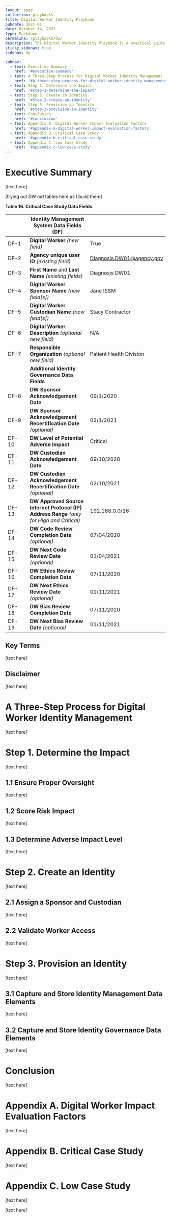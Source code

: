 ```yaml
---
layout: page
collection: playbooks
title: Digital Worker Identity Playbook 
pubdate: 2021-01
date: October 14, 2021
type: Markdown
permalink: /playbooks/dw/ 
description: The Digital Worker Identity Playbook is a practical guide for managing digital worker identities.
sticky_sidenav: true
sidenav: dw

subnav:
  - text: Executive Summary
    href: '#executive-summary'
  - text: A Three-Step Process for Digital Worker Identity Management
    href: '#a-three-step-process-for-digital-worker-identity-management'
  - text: Step 1. Determine the Impact
    href: '#step-1-determine-the-impact'
  - text: Step 2. Create an Identity
    href: '#Step-2-create-an-identity'
  - text: Step 3. Provision an Identity
    href: '#step-3-provision-an-identity'
  - text: Conclusion
    href: '#conclusion'
  - text: Appendix A. Digital Worker Impact Evaluation Factors
    href: '#appendix-a-digital-worker-impact-evaluation-factors'
  - text: Appendix B. Critical Case Study
    href: '#appendix-b-critical-case-study'
  - text: Appendix C. Low Case Study
    href: '#appendix-c-low-case-study'
---
```


# Executive Summary

[text here]

[trying out DW md tables here as I build them]


**Table 16. Critical Case Study Data Fields**

|      | **Identity Management System Data Fields (DF)** |     |
| ----- | ----- | ------------ | 
| DF-1 | **Digital Worker** _(new field)_ | True |
| DF-2 | **Agency unique user ID** _(existing field)_ | Diagnosis.DW01@agency.gov |
| DF-3 | **First Name** and **Last Name** _(existing fields)_ | Diagnosis DW01 |
| DF-4 | **Digital Worker Sponsor Name** _(new field[s])_ | Jane ISSM |
| DF-5 | **Digital Worker Custodian Name** _(new field[s])_ | Stacy Contractor |
| DF-6 | **Digital Worker Description** _(optional new field)_ | N/A |
| DF-7 | **Responsible Organization** _(optional new field)_ | Patient Health Division |
|      | **Additional Identity Governance Data Fields** |     |
| DF-8 | **DW Sponsor Acknowledgement Date** | 09/1/2020 |
| DF-9 | **DW Sponsor Acknowledgement Recertification Date** _(optional)_ | 02/1/2021 |
| DF-10&nbsp;&nbsp;&nbsp;&nbsp;&nbsp;&nbsp;&nbsp; | **DW Level of Potential Adverse Impact** | Critical |
| DF-11&nbsp;&nbsp;&nbsp;&nbsp;&nbsp;&nbsp;&nbsp; | **DW Custodian Acknowledgement Date** | 09/10/2020 |
| DF-12&nbsp;&nbsp;&nbsp;&nbsp;&nbsp;&nbsp;&nbsp; | **DW Custodian Acknowledgement Recertification Date** _(optional)_ | 02/10/2021 |
| DF-13&nbsp;&nbsp;&nbsp;&nbsp;&nbsp;&nbsp;&nbsp; | **DW Approved Source Internet Protocol (IP)<br>Address Range** _(only for High and Critical)_ | 192.168.0.0/16 |
| DF-14&nbsp;&nbsp;&nbsp;&nbsp;&nbsp;&nbsp;&nbsp; | **DW Code Review Completion Date** _(optional)_ | 07/04/2020 |
| DF-15&nbsp;&nbsp;&nbsp;&nbsp;&nbsp;&nbsp;&nbsp; | **DW Next Code Review Date** _(optional)_ | 01/04/2021 |
| DF-16&nbsp;&nbsp;&nbsp;&nbsp;&nbsp;&nbsp;&nbsp; | **DW Ethics Review Completion Date** | 07/11/2020 |
| DF-17&nbsp;&nbsp;&nbsp;&nbsp;&nbsp;&nbsp;&nbsp; | **DW Next Ethics Review Date** _(optional)_ | 01/11/2021 |
| DF-18&nbsp;&nbsp;&nbsp;&nbsp;&nbsp;&nbsp;&nbsp; | **DW Bias Review Completion Date** | 07/11/2020 |
| DF-19&nbsp;&nbsp;&nbsp;&nbsp;&nbsp;&nbsp;&nbsp; | **DW Next Bias Review Date** _(optional)_ | 01/11/2021 |








## Key Terms 

[text here]

## Disclaimer 

[text here]

# A Three-Step Process for Digital Worker Identity Management

[text here]

# Step 1. Determine the Impact

[text here]

## 1.1 Ensure Proper Oversight 

[text here]

## 1.2 Score Risk Impact 

[text here]

## 1.3 Determine Adverse Impact Level 

[text here]

# Step 2. Create an Identity

[text here]

## 2.1 Assign a Sponsor and Custodian 

[text here]

## 2.2 Validate Worker Access 

[text here]

# Step 3. Provision an Identity

[text here]

## 3.1 Capture and Store Identity Management Data Elements 

[text here]

## 3.2 Capture and Store Identity Governance Data Elements 

[text here]

# Conclusion

[text here]

# Appendix A. Digital Worker Impact Evaluation Factors

[text here]

# Appendix B. Critical Case Study

[text here]

# Appendix C. Low Case Study

[text here]

[text here]


